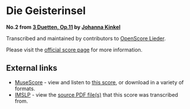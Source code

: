 
# Die Geisterinsel

__No.2 from [3 Duetten, Op.11](..) by [Johanna Kinkel](../..)__

Transcribed and maintained by contributors to [OpenScore Lieder].

Please visit the [official score page] for more information.

[official score page]: https://musescore.com/openscore-lieder-corpus/scores/6126574
[OpenScore Lieder]: https://musescore.com/openscore-lieder-corpus

## External links

- [MuseScore] - view and listen to [this score][MuseScore], or download in a variety of formats.
- [IMSLP] - view the [source PDF file(s)][IMSLP] that this score was transcribed from.

[MuseScore]: https://musescore.com/score/6126574
[IMSLP]: https://imslp.org/wiki/Special:ReverseLookup/618115
